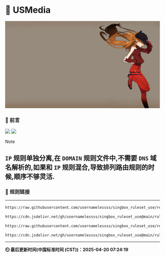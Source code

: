 
# 🧸 USMedia
![](https://raw.githubusercontent.com/usernamelessss/picture-bed/main/images/202504042256831.jpg)
### 📣 前言
![](https://shields.io/badge/-移除重复规则-ff69b4) ![](https://shields.io/badge/-IP&nbsp;规则单独存放不与&nbsp;DOMAIN&nbsp;等混合-green)
> [!NOTE]
**`IP` 规则单独分离,在 `DOMAIN` 规则文件中,不需要 `DNS` 域名解析的,如果和 `IP` 规则混合,导致排列路由规则的时候,顺序不够灵活.**
---

###  🔗 规则链接
---

```url
https://raw.githubusercontent.com/usernamelessss/singbox_ruleset_use/refs/heads/main/rule/USMedia/USMedia_No_IP.json
```

```url
https://cdn.jsdelivr.net/gh/usernamelessss/singbox_ruleset_use@main/rule/USMedia/USMedia_No_IP.json
```

```url
https://raw.githubusercontent.com/usernamelessss/singbox_ruleset_use/refs/heads/main/rule/USMedia/USMedia_No_IP.srs
```

```url
https://cdn.jsdelivr.net/gh/usernamelessss/singbox_ruleset_use@main/rule/USMedia/USMedia_No_IP.srs
```

---
**⏲️ 最后更新时间(中国标准时间 (CST))：2025-04-20 07:24:19**
